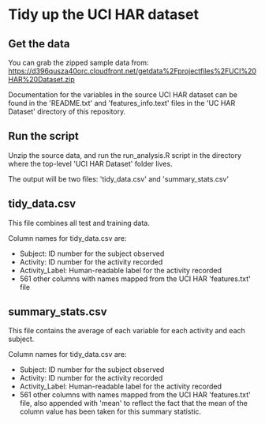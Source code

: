 Tidy up the UCI HAR dataset
===

Get the data
---

You can grab the zipped sample data from: https://d396qusza40orc.cloudfront.net/getdata%2Fprojectfiles%2FUCI%20HAR%20Dataset.zip

Documentation for the variables in the source UCI HAR dataset can be found in the 'README.txt' and 'features_info.text' files in the 'UC HAR Dataset' directory of this repository.

Run the script
---

Unzip the source data, and run the run_analysis.R script in the directory where the top-level 'UCI HAR Dataset' folder lives.

The output will be two files: 'tidy_data.csv' and 'summary_stats.csv'

tidy_data.csv
---

This file combines all test and training data.

Column names for tidy_data.csv are:

* Subject: ID number for the subject observed
* Activity: ID number for the activity recorded
* Activity_Label: Human-readable label for the activity recorded
* 561 other columns with names mapped from the UCI HAR 'features.txt' file

summary_stats.csv
---

This file contains the average of each variable for each activity and each subject.

Column names for tidy_data.csv are:

* Subject: ID number for the subject observed
* Activity: ID number for the activity recorded
* Activity_Label: Human-readable label for the activity recorded
* 561 other columns with names mapped from the UCI HAR 'features.txt' file, also appended with 'mean' to reflect the fact that the mean of the column value has been taken for this summary statistic.